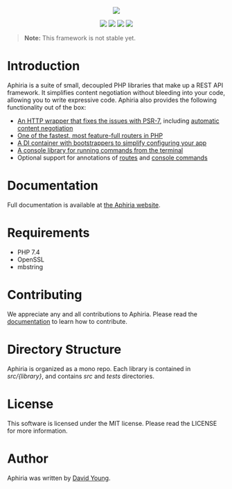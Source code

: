 <p align="center"><a href="https://www.aphiria.com" target="_blank" title="Aphiria"><img src="https://www.aphiria.com/images/aphiria-logo.svg"></a></p>

<p align="center">
<a href="https://travis-ci.com/aphiria/aphiria"><img src="https://travis-ci.com/aphiria/aphiria.svg"></a>
<a href="https://packagist.org/packages/aphiria/aphiria"><img src="https://poser.pugx.org/aphiria/aphiria/v/stable.svg"></a>
<a href="https://packagist.org/packages/aphiria/aphiria"><img src="https://poser.pugx.org/aphiria/aphiria/v/unstable.svg"></a>
<a href="https://packagist.org/packages/aphiria/aphiria"><img src="https://poser.pugx.org/aphiria/aphiria/license.svg"></a>
</p>

> **Note:** This framework is not stable yet.

<h1>Introduction</h1>

Aphiria is a suite of small, decoupled PHP libraries that make up a REST API framework.  It simplifies content negotiation without bleeding into your code, allowing you to write expressive code.  Aphiria also provides the following functionality out of the box:

* <a href="https://www.aphiria.com/docs/master/http-requests.html" target="_blank">An HTTP wrapper that fixes the issues with PSR-7</a>, including <a href="https://www.aphiria.com/docs/master/content-negotiation.html" target="_blank">automatic content negotiation</a>
* <a href="https://www.aphiria.com/docs/master/routing.html" target="_blank">One of the fastest, most feature-full routers in PHP</a>
* <a href="https://www.aphiria.com/docs/master/di-container.html" target="_blank">A DI container with bootstrappers to simplify configuring your app</a>
* <a href="https://www.aphiria.com/docs/master/console.html" target="_blank">A console library for running commands from the terminal</a>
* Optional support for annotations of <a href="https://www.aphiria.com/docs/master/routing.html#route-annotations" target="_blank">routes</a> and <a href="https://www.aphiria.com/docs/master/console.html#command-annotations" target="_blank">console commands</a>

<h1>Documentation</h1>

Full documentation is available at <a href="https://www.aphiria.com" target="_blank">the Aphiria website</a>.

<h1>Requirements</h1>

* PHP 7.4
* OpenSSL
* mbstring

<h1>Contributing</h1>

We appreciate any and all contributions to Aphiria.  Please read the [documentation](https://www.aphiria.com/docs/master/contributing.html) to learn how to contribute.

<h1>Directory Structure</h1>

Aphiria is organized as a mono repo.  Each library is contained in _src/{library}_, and contains _src_ and _tests_ directories.

<h1>License</h1>

This software is licensed under the MIT license.  Please read the LICENSE for more information.

<h1>Author</h1>

Aphiria was written by [David Young](https://github.com/davidbyoung).
